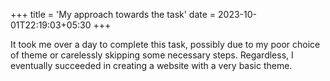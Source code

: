 +++
title = 'My approach towards the task'
date = 2023-10-01T22:19:03+05:30
+++

It took me over a day to complete this task, possibly due to my poor choice of theme or carelessly skipping some necessary steps. Regardless, I eventually succeeded in creating a website with a very basic theme.
